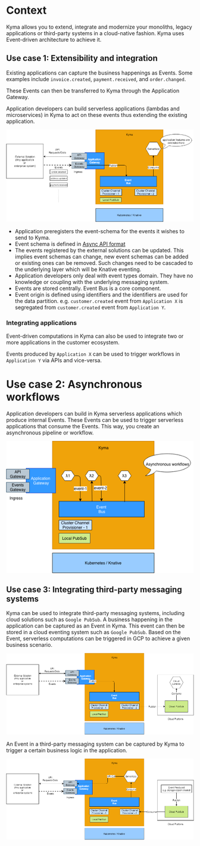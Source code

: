 # Context

Kyma allows you to extend, integrate and modernize your monoliths, legacy applications or third-party systems in a cloud-native fashion. Kyma uses Event-driven architecture to achieve it.

## Use case 1: Extensibility and integration
Existing applications can capture the business happenings as Events. Some examples include `invoice.created`, `payment.received`, and `order.changed`.

These Events can then be transferred to Kyma through the Application Gateway.

Application developers can build serverless applications (lambdas and microservices) in Kyma to act on these events thus extending the existing application.

![](assets/extend-application.png)

* Application preregisters the event-schema for the events it wishes to send to Kyma.
* Event schema is defined in [Async API format](https://github.com/asyncapi/asyncapi)
* The events registered by the external solutions can be updated. This implies event schemas can change, new event schemas can be added or existing ones can be removed. Such changes need to be cascaded to the underlying layer which will be Knative eventing.
* Application developers only deal with event types domain. They have no knowledge or coupling with the underlying messaging system.
* Events are stored centrally. Event Bus is a core component.
* Event origin is defined using identifiers and the identifiers are used for the data partition. e.g. `customer.created` event from `Application X` is segregated from `customer.created` event from `Application Y`.

### Integrating applications

Event-driven computations in Kyma can also be used to integrate two or more applications in the customer ecosystem.

Events produced by `Application X` can be used to trigger workflows in `Application Y` via APIs and vice-versa.

# Use case 2: Asynchronous workflows
Application developers can build in Kyma serverless applications which produce internal Events. These Events can be used to trigger serverless applications that consume the Events. This way, you create an asynchronous pipeline or workflow.

![](assets/asynchronous-workflows.png)

## Use case 3: Integrating third-party messaging systems
Kyma can be used to integrate third-party messaging systems, including cloud solutions such as `Google PubSub`. A business happening in the application can be captured as an Event in Kyma. This event can then be stored in a cloud eventing system such as `Google PubSub`. Based on the Event, serverless computations can be triggered in GCP to achieve a given business scenario.

![](assets/integrate-3rd-party-publish.png)

An Event in a third-party messaging system can be captured by Kyma to trigger a certain business logic in the application.

![](assets/integrate-3rd-party-consume.png)
